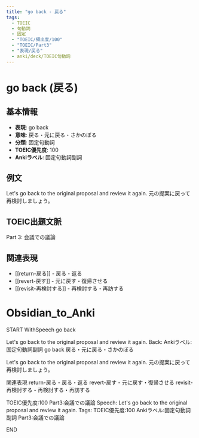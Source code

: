 ```yaml
---
title: "go back - 戻る"
tags:
  - TOEIC
  - 句動詞
  - 固定
  - "TOEIC/頻出度/100"
  - "TOEIC/Part3"
  - "表現/戻る"
  - anki/deck/TOEIC句動詞
---
```


# go back (戻る)

## 基本情報
- **表現**: go back
- **意味**: 戻る・元に戻る・さかのぼる
- **分類**: 固定句動詞
- **TOEIC優先度**: 100
- **Ankiラベル**: 固定句動詞副詞

## 例文
Let's go back to the original proposal and review it again.
元の提案に戻って再検討しましょう。

## TOEIC出題文脈
Part 3: 会議での議論

## 関連表現
- [[return-戻る]] - 戻る・返る
- [[revert-戻す]] - 元に戻す・復帰させる
- [[revisit-再検討する]] - 再検討する・再訪する

# Obsidian_to_Anki
START
WithSpeech
go back

Let's go back to the original proposal and review it again.
Back: 
Ankiラベル:固定句動詞副詞
go back
戻る・元に戻る・さかのぼる

Let's go back to the original proposal and review it again.
元の提案に戻って再検討しましょう。

関連表現
return-戻る - 戻る・返る
revert-戻す - 元に戻す・復帰させる
revisit-再検討する - 再検討する・再訪する

TOEIC優先度:100
Part3:会議での議論
Speech: Let's go back to the original proposal and review it again.
Tags: TOEIC優先度:100 Ankiラベル:固定句動詞副詞 Part3:会議での議論
<!--ID: 1750512963006-->
END
